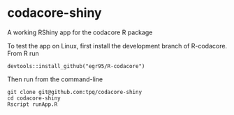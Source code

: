 # codacore-shiny

A working RShiny app for the codacore R package

To test the app on Linux, first install the development branch of R-codacore. From R run

```
devtools::install_github("egr95/R-codacore")
```

Then run from the command-line

```
git clone git@github.com:tpq/codacore-shiny
cd codacore-shiny
Rscript runApp.R
```
